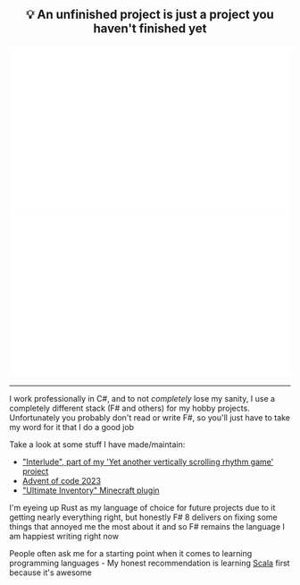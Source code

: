 <h2 align=center> 💡 An unfinished project is just a project you haven't finished yet </h2>

<div align=center>

  ![](https://github.com/percyqaz/github-stats/blob/master/generated/overview.svg)
  ![](https://github.com/percyqaz/github-stats/blob/master/generated/languages.svg)
  
</div>

----

I work professionally in C#, and to not *completely* lose my sanity, I use a completely different stack (F# and others) for my hobby projects. 
Unfortunately you probably don't read or write F#, so you'll just have to take my word for it that I do a good job

Take a look at some stuff I have made/maintain:

- ["Interlude", part of my 'Yet another vertically scrolling rhythm game' project](https://github.com/YAVSRG/YAVSRG)
- [Advent of code 2023](https://github.com/percyqaz/AdventOfCode_2023)
- ["Ultimate Inventory" Minecraft plugin](https://www.spigotmc.org/resources/ultimate-inventory-1-19.109298/)

I'm eyeing up Rust as my language of choice for future projects due to it getting nearly everything right, but honestly F# 8 delivers on fixing some things that annoyed me the most about it and so F# remains the language I am happiest writing right now

People often ask me for a starting point when it comes to learning programming languages - My honest recommendation is learning [Scala](https://scala-lang.org/) first because it's awesome
